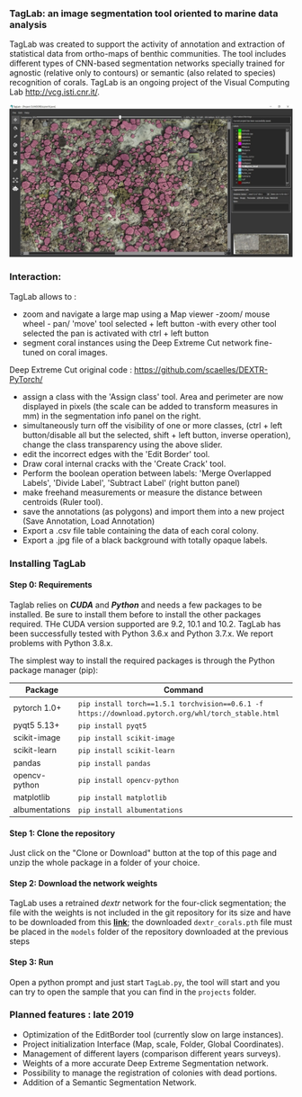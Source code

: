 ### TagLab: an image segmentation tool oriented to marine data analysis

TagLab was created to support the activity of annotation and extraction of statistical data from ortho-maps of benthic communities. The tool includes different types of CNN-based segmentation networks specially trained for agnostic (relative only to contours) or semantic (also related to species) recognition of corals. TagLab is an ongoing project of the Visual Computing Lab http://vcg.isti.cnr.it/.

![ScreenShot](screenshot.jpg)

  
### Interaction:
TagLab allows to :

- zoom and navigate a large map using a Map viewer
       -zoom/ mouse wheel
      - pan/ 'move' tool  selected + left button
       -with every other tool selected the pan is activated with ctrl + left button
- segment coral instances using the Deep Extreme Cut network fine-tuned on coral images.

Deep Extreme Cut original code : https://github.com/scaelles/DEXTR-PyTorch/

- assign a class with the 'Assign class' tool. Area and perimeter are now displayed in pixels (the scale can be added to transform measures in mm) in the segmentation info panel on the right.
- simultaneously turn off the visibility of one or more classes, (ctrl + left button/disable all but the selected, shift + left button, inverse operation), change the class transparency using the above slider.
- edit the incorrect edges with the 'Edit Border' tool.
- Draw coral internal cracks with the 'Create Crack' tool.
- Perform the boolean operation between labels: 'Merge Overlapped Labels', 'Divide Label', 'Subtract Label' (right button panel)
- make freehand measurements or measure the distance between centroids (Ruler tool).
- save the annotations (as polygons) and import them into a new project (Save Annotation, Load Annotation)
- Export a .csv file table containing the data of each coral colony.
- Export a .jpg file of a black background with totally opaque labels.


### Installing TagLab
#### Step 0: Requirements
Taglab relies on __*CUDA*__ and __*Python*__ and needs a few packages to be installed. Be sure to install them before to install the other packages required.
THe CUDA version supported are 9.2, 10.1 and 10.2. TagLab has been successfully tested with Python 3.6.x and Python 3.7.x. We report problems with Python 3.8.x.

The simplest way to install the required packages is through the Python package manager (pip): 

| Package    | Command |
|-----------|----|
|  pytorch 1.0+  | `pip install torch==1.5.1 torchvision==0.6.1 -f https://download.pytorch.org/whl/torch_stable.html `|
|  pyqt5 5.13+|  `pip install pyqt5 ` |
|  scikit-image  |  `pip install scikit-image `|
|  scikit-learn  | `pip install scikit-learn `|
|  pandas  | `pip install pandas `|
|  opencv-python | `pip install opencv-python `|
|  matplotlib  | `pip install matplotlib `|
|  albumentations  | `pip install albumentations `|


#### Step 1: Clone the repository
Just click on the "Clone or Download" button at the top of this page and unzip the whole package in a folder of your choice. 

#### Step 2: Download the network weights
TagLab uses a retrained _dextr_ network for the four-click segmentation; the file with the weights is not included in the git repository for its size and have to be downloaded from this **[link](http://vcg.isti.cnr.it/~cignoni/TagLab/dextr_corals.pth  )**; the downloaded `dextr_corals.pth` file must be placed in the `models` folder of the repository downloaded at the previous steps


#### Step 3: Run
Open a python prompt and just start `TagLab.py`, the tool will start and you can try to open the sample that you can find in the `projects` folder. 

 
### Planned features : late 2019

- Optimization of the EditBorder tool (currently slow on large instances).
- Project initialization Interface (Map, scale, Folder, Global Coordinates).
- Management of different layers (comparison different years surveys).
- Weights of a more accurate Deep Extreme Segmentation network.
- Possibility to manage the registration of colonies with dead portions.
- Addition of a Semantic Segmentation Network.
